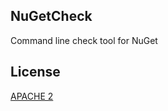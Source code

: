NuGetCheck
----------

Command line check tool for NuGet

License
-------

[APACHE 2](https://raw.github.com/gimmi/Log4Rabbit/master/LICENSE)
